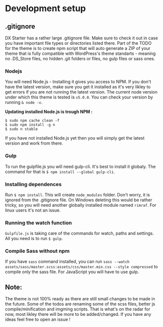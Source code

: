 # Development setup

## .gitignore

DX Starter has a rather large .gitignore file. Make sure to check it out in case you have important file types or directories listed there. Part of the TODO for the theme is to create npm script that will auto generate a ZIP of your theme that is fully compatible with WordPress's theme standarts - meaning no .DS_Store files, no hidden .git folders or files, no gulp files or sass ones.

### Nodejs

You will need Node.js - Installing it gives you access to NPM. If you don't have the latest version, make sure you get it installed as it's very likley to get errors if you are not running the latest version. The current node version under which this theme is tested is `v5.0.0`. You can check your version by running `& node -v`.

**Updating installed Node.js is trough NPM :**

```
$ sudo npm cache clean -f
$ sudo npm install -g n
$ sudo n stable
```

If you have not installed Node.js yet then you will simply get the latest version and work from there.

### Gulp

To run the gulpfile.js you will need gulp-cli. It's best to install it globaly. The command for that is `$ npm install --global gulp-cli`.

### Installing dependences

Run `$ npm install`. This will create `node_modules` folder. Don't worry, it is ignored from the .gitignore file. On Windows deleting this would be rather tricky, so you will need another globally installed module named `rimraf`. For linux users it's not an issue.

### Running the watch function

`Gulpfile.js` is taking care of the commands for watch, paths and settings. All you need is to run `$ gulp`.

### Compile Sass without npm

If you have `sass` command installed, you can run `sass --watch assets/sass/master.scss:assets/css/master.min.css --style compressed` to compile only the sass file. For JavaScript you will have to use gulp.

## Note:

The theme is not 100% ready as there are still small changes to be made in the future. Some of the todos are renaming some of the scss files, better js compile/minification and imgming scripts. That is what's on the radar for now, most likley there will be more to be added/changed. If you have any ideas feel free to open an issue !
